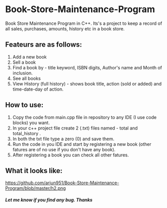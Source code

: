 # Book-Store-Maintenance-Program
Book Store Maintenance Program in C++.
Its's a project to keep a record of all sales, purchases, amounts, history etc in a book store.

## Feateurs are as follows:
1. Add a new book
2. Sell a book
3. Find a book by - title keyword, ISBN digits, Author's name and Month of inclusion.
4. See all books
5. View History (full history) - shows book title, action (sold or added) and time-date-day of action.

## How to use:
1. Copy the code from main.cpp file in repository to any IDE (I use code blocks) you want.
2. In your c++ project file create 2 (.txt) files named - total and total_history .
3. In both the txt file type a zero (0) and save them.
4. Run the code in you IDE and start by registering a new book (other fatures are of no use if you don't have any book).
5. After registering a book you can check all other fatures.

## What it looks like: 
https://github.com/arjun951/Book-Store-Maintenance-Program/blob/master/h2.png

##### Let me know if you find any bug. Thanks

